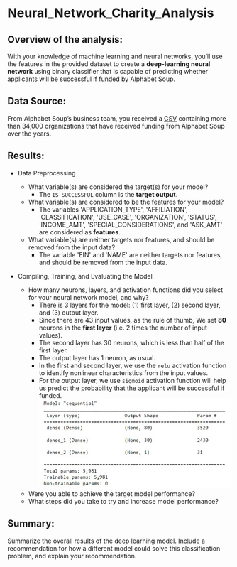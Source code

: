# Neural_Network_Charity_Analysis

## Overview of the analysis:
With your knowledge of machine learning and neural networks, you’ll use the features in the provided dataset to create a **deep-learning neural network** using binary classifier that is capable of predicting whether applicants will be successful if funded by Alphabet Soup.

## Data Source:
From Alphabet Soup’s business team, you received a [CSV](./Resources/charity_data.csv) containing more than 34,000 organizations that have received funding from Alphabet Soup over the years.

## Results:
* Data Preprocessing
    * What variable(s) are considered the target(s) for your model?
        * The `IS_SUCCESSFUL` column is the **target output**.
    * What variable(s) are considered to be the features for your model?
        * The variables 'APPLICATION_TYPE', 'AFFILIATION', 'CLASSIFICATION', 'USE_CASE', 'ORGANIZATION', 'STATUS', 'INCOME_AMT', 'SPECIAL_CONSIDERATIONS', and 'ASK_AMT' are considered as **features**.
    * What variable(s) are neither targets nor features, and should be removed from the input data?
        * The variable 'EIN' and 'NAME' are neither targets nor features, and should be removed from the input data.

* Compiling, Training, and Evaluating the Model
    * How many neurons, layers, and activation functions did you select for your neural network model, and why?
        * There is 3 layers for the model: (1) first layer, (2) second layer, and (3) output layer.
        * Since there are 43 input values, as the rule of thumb, We set **80** neurons in the **first layer** (i.e. 2 times the number of input values).
        * The second layer has 30 neurons, which is less than half of the first layer.
        * The output layer has 1 neuron, as usual.
        * In the first and second layer, we use the `relu` activation function to identify nonlinear characteristics from the input values.
        * For the output layer, we use `sigmoid` activation function will help us predict the probability that the applicant will be successful if funded.
        ![D2_model](./Resources/D2_Model.jpg)
    * Were you able to achieve the target model performance?
    * What steps did you take to try and increase model performance?

## Summary:
Summarize the overall results of the deep learning model. Include a recommendation for how a different model could solve this classification problem, and explain your recommendation.
